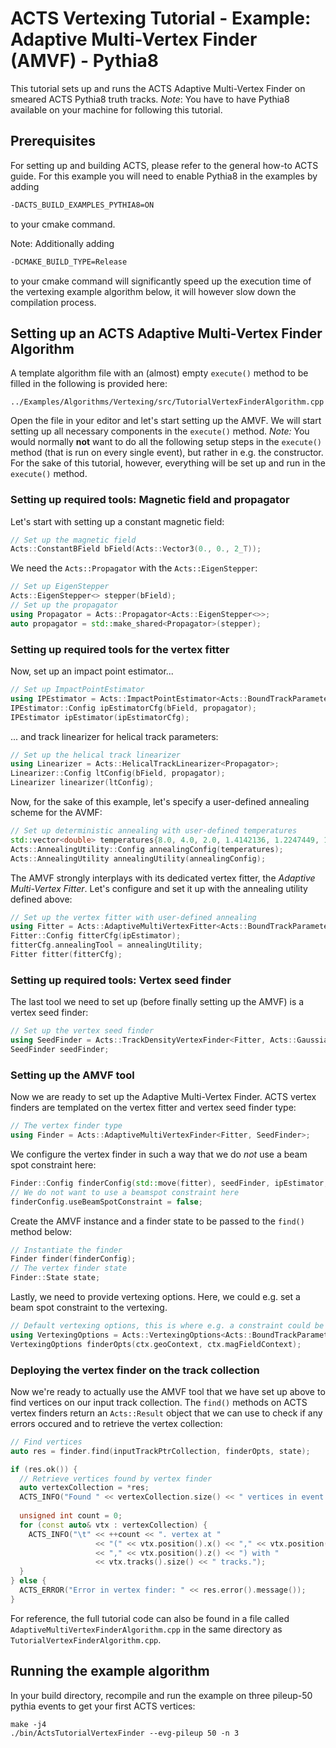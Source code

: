 # ACTS Vertexing Tutorial - Example: Adaptive Multi-Vertex Finder (AMVF) - Pythia8

This tutorial sets up and runs the ACTS Adaptive Multi-Vertex Finder on smeared ACTS Pythia8 truth tracks.
*Note*: You have to have Pythia8 available on your machine for following this tutorial.

## Prerequisites

For setting up and building ACTS, please refer to the general how-to ACTS guide. For this example you will need to enable Pythia8 in the examples by adding
```bash
-DACTS_BUILD_EXAMPLES_PYTHIA8=ON
```
to your cmake command.

Note: Additionally adding
```bash
-DCMAKE_BUILD_TYPE=Release
```
to your cmake command will significantly speed up the execution time of the vertexing example algorithm below, it will however slow down the compilation process.

## Setting up an ACTS Adaptive Multi-Vertex Finder Algorithm

A template algorithm file with an (almost) empty ```execute()``` method to be filled in the following is provided here:
```
../Examples/Algorithms/Vertexing/src/TutorialVertexFinderAlgorithm.cpp
```
Open the file in your editor and let's start setting up the AMVF. We will start setting up all necessary components in the ```execute()``` method.
*Note:* You would normally **not** want to do all the following setup steps in the ```execute()``` method (that is run on every single event), but rather in e.g. the constructor. For the sake of this tutorial, however, everything will be set up and run in the ```execute()``` method.

### Setting up required tools: Magnetic field and propagator

Let's start with setting up a constant magnetic field:
```cpp
// Set up the magnetic field
Acts::ConstantBField bField(Acts::Vector3(0., 0., 2_T));
```
We need the ```Acts::Propagator``` with the ```Acts::EigenStepper```:
```cpp
// Set up EigenStepper
Acts::EigenStepper<> stepper(bField);
// Set up the propagator
using Propagator = Acts::Propagator<Acts::EigenStepper<>>;
auto propagator = std::make_shared<Propagator>(stepper);
```

### Setting up required tools for the vertex fitter

Now, set up an impact point estimator...
```cpp
// Set up ImpactPointEstimator
using IPEstimator = Acts::ImpactPointEstimator<Acts::BoundTrackParameters, Propagator>;
IPEstimator::Config ipEstimatorCfg(bField, propagator);
IPEstimator ipEstimator(ipEstimatorCfg);
```
... and track linearizer for helical track parameters:
```cpp
// Set up the helical track linearizer
using Linearizer = Acts::HelicalTrackLinearizer<Propagator>;
Linearizer::Config ltConfig(bField, propagator);
Linearizer linearizer(ltConfig);
```
Now, for the sake of this example, let's specify a user-defined annealing scheme for the AVMF:
```cpp
// Set up deterministic annealing with user-defined temperatures
std::vector<double> temperatures{8.0, 4.0, 2.0, 1.4142136, 1.2247449, 1.0};
Acts::AnnealingUtility::Config annealingConfig(temperatures);
Acts::AnnealingUtility annealingUtility(annealingConfig);
```
The AMVF strongly interplays with its dedicated vertex fitter, the *Adaptive Multi-Vertex Fitter*. Let's configure and set it up with the annealing utility defined above:
```cpp
// Set up the vertex fitter with user-defined annealing
using Fitter = Acts::AdaptiveMultiVertexFitter<Acts::BoundTrackParameters, Linearizer>;
Fitter::Config fitterCfg(ipEstimator);
fitterCfg.annealingTool = annealingUtility;
Fitter fitter(fitterCfg);
```

### Setting up required tools: Vertex seed finder

The last tool we need to set up (before finally setting up the AMVF) is a vertex seed finder:
```cpp
// Set up the vertex seed finder
using SeedFinder = Acts::TrackDensityVertexFinder<Fitter, Acts::GaussianTrackDensity<Acts::BoundTrackParameters>>;
SeedFinder seedFinder;
```
### Setting up the AMVF tool

Now we are ready to set up the Adaptive Multi-Vertex Finder. ACTS vertex finders are templated on the vertex fitter and vertex seed finder type:
```cpp
// The vertex finder type
using Finder = Acts::AdaptiveMultiVertexFinder<Fitter, SeedFinder>;
```
We configure the vertex finder in such a way that we do *not* use a beam spot constraint here:
```cpp
Finder::Config finderConfig(std::move(fitter), seedFinder, ipEstimator, linearizer);
// We do not want to use a beamspot constraint here
finderConfig.useBeamSpotConstraint = false;
```
Create the AMVF instance and a finder state to be passed to the ```find()``` method below:
```cpp
// Instantiate the finder
Finder finder(finderConfig);
// The vertex finder state
Finder::State state;
```
Lastly, we need to provide vertexing options. Here, we could e.g. set a beam spot constraint to the vertexing.
```cpp
// Default vertexing options, this is where e.g. a constraint could be set
using VertexingOptions = Acts::VertexingOptions<Acts::BoundTrackParameters>;
VertexingOptions finderOpts(ctx.geoContext, ctx.magFieldContext);
 ```
### Deploying the vertex finder on the track collection

Now we're ready to actually use the AMVF tool that we have set up above to find vertices on our input track collection. The ```find()``` methods on ACTS vertex finders return an ```Acts::Result``` object that we can use to check if any errors occured and to retrieve the vertex collection:
```cpp
// Find vertices
auto res = finder.find(inputTrackPtrCollection, finderOpts, state);

if (res.ok()) {
  // Retrieve vertices found by vertex finder
  auto vertexCollection = *res;
  ACTS_INFO("Found " << vertexCollection.size() << " vertices in event.");
  
  unsigned int count = 0;
  for (const auto& vtx : vertexCollection) {
    ACTS_INFO("\t" << ++count << ". vertex at "
                   << "(" << vtx.position().x() << "," << vtx.position().y()
                   << "," << vtx.position().z() << ") with "
                   << vtx.tracks().size() << " tracks.");
  }
} else {
  ACTS_ERROR("Error in vertex finder: " << res.error().message());
}
```
For reference, the full tutorial code can also be found in a file called ```AdaptiveMultiVertexFinderAlgorithm.cpp``` in the same directory as ```TutorialVertexFinderAlgorithm.cpp```.

## Running the example algorithm

In your build directory, recompile and run the example on three pileup-50 pythia events to get your first ACTS vertices:
```
make -j4
./bin/ActsTutorialVertexFinder --evg-pileup 50 -n 3
```
